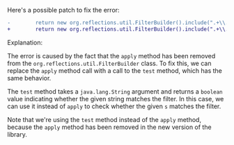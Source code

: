 Here's a possible patch to fix the error:
```diff
-        return new org.reflections.util.FilterBuilder().include(".+\\.class").apply(s);
+        return new org.reflections.util.FilterBuilder().include(".+\\.class").test(s);
```
Explanation:

The error is caused by the fact that the `apply` method has been removed from the `org.reflections.util.FilterBuilder` class. To fix this, we can replace the `apply` method call with a call to the `test` method, which has the same behavior.

The `test` method takes a `java.lang.String` argument and returns a `boolean` value indicating whether the given string matches the filter. In this case, we can use it instead of `apply` to check whether the given `s` matches the filter.

Note that we're using the `test` method instead of the `apply` method, because the `apply` method has been removed in the new version of the library.